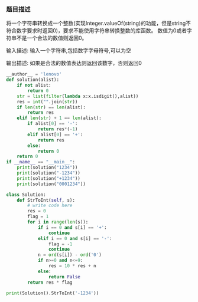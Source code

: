 ### 题目描述

将一个字符串转换成一个整数(实现Integer.valueOf(string)的功能，但是string不符合数字要求时返回0)，要求不能使用字符串转换整数的库函数。 数值为0或者字符串不是一个合法的数值则返回0。

输入描述: 输入一个字符串,包括数字字母符号,可以为空

输出描述: 如果是合法的数值表达则返回该数字，否则返回0

```python
__author__ = 'lenovo'
def solution(alist):
    if not alist:
        return 0
    str = list(filter(lambda x:x.isdigit(),alist))
    res = int("".join(str))
    if len(str) == len(alist):
        return res
    elif len(str) + 1 == len(alist):
        if alist[0] == '-':
            return res*(-1)
        elif alist[0] == '+':
            return res
        else:
            return 0
    return 0
if __name__ == "__main__":
    print(solution("1234"))
    print(solution("-1234"))
    print(solution("+1234"))
    print(solution("0001234"))
```



```python
class Solution:
    def StrToInt(self, s):
        # write code here
        res = 0
        flag = 1
        for i in range(len(s)):
            if i == 0 and s[i] == '+':
                continue
            elif i == 0 and s[i] == '-':
                flag = -1
                continue
            n = ord(s[i]) - ord('0')
            if n>=0 and n<=9:
                res = 10 * res + n
            else:
                return False
        return res * flag

print(Solution().StrToInt('-1234'))
```


